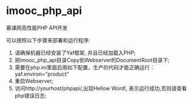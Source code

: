 # imooc_php_api
慕课网高性能PHP API开发


可以按照以下步骤来部署和运行程序:
1. 请确保机器已经安装了Yaf框架, 并且已经加载入PHP;
2. 把imooc_php_api目录Copy到Webserver的DocumentRoot目录下;
3. 需要在php.ini里面启用如下配置，生产的代码才能正确运行：
	yaf.environ="product"
4. 重启Webserver;
5. 访问http://yourhost/phpapi/,出现Hellow Word!, 表示运行成功,否则请查看php错误日志;
